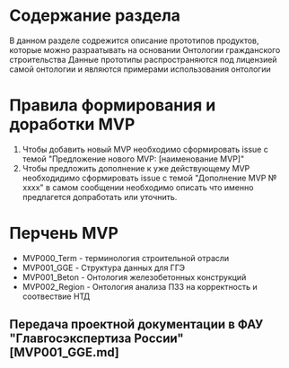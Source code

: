 # Содержание раздела
В данном разделе содрежится описание прототипов продуктов, которые можно разраатывать на основании Онтологии гражданского строительства
Данные прототипы распространяются под лицензией самой онтологии и являются примерами использования онтологии

# Правила формирования и доработки MVP
1. Чтобы добавить новый MVP необходимо сформировать issue с темой "Предложение нового MVP: [наименование MVP]"
1. Чтобы предложить дополнение к уже действующему MVP необходидимо сформировать issue с темой "Дополнение MVP № xxxx" в самом сообщении необходимо описать что именно предлагется допработать или уточнить.

# Перчень MVP
* MVP000_Term - терминология строительной отрасли
* MVP001_GGE - Структура данных для ГГЭ
* MVP001_Beton - Онтология железобетонных конструкций
* MVP002_Region - Онтология анализа ПЗЗ на корректность и соотвествие НТД

## Передача проектной документации в ФАУ "Главгосэкспертиза России" [MVP001_GGE.md] 